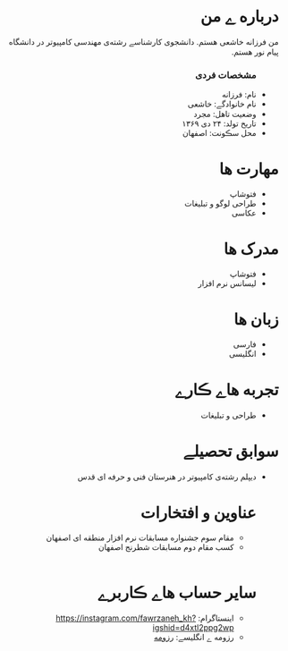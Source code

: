 <div dir="rtl">
  <img src="" />
  <h1> درباره ے من</h1>
  <p> من فرزانه خاشعی هستم. دانشجوی کارشناسے رشته‌ی مهندسی کامپیوتر در دانشگاه پیام نور هستم.</p>
  
  <ul>
    <h3> مشخصات فردی</h3>
  <li>نام: فرزانه</li>
  <li>نام خانوادگے: خاشعی</li>
  <li>وضعیت تاهل: مجرد</li>
  <li>تاریخ تولد: ۲۴ دی ۱۳۶۹</li>
  <li>محل سڪونت: اصفهان</li>
</ul>

  
<h1>مهارت ها</h1>

<ul>
  <li>فتوشاپ</li>
  <li>طراحی لوگو و تبلیغات</li>
  <li>عکاسی</li>
</ul>

<h1> مدرک ها</h1>
<ul>
  <li>فتوشاپ</li>
  <li>لیسانس نرم افزار</li>
</ul>

<h1> زبان ها</h1>
<ul>
  <li>فارسی</li>
  <li>انگلیسی</li>
</ul>

<h1> تجربه هاے ڪارے </h1>
<ul>
   <li> طراحی و تبلیغات</li>
</ul>

<h1> سوابق تحصیلے </h1>
<ul>
   <li>دیپلم رشته‌ی کامپیوتر در هنرستان فنی و حرفه ای قدس</li>

<h1> عناوین و افتخارات </h1>
<ul>
   <li>مقام سوم جشنواره مسابقات نرم افزار منطقه ای اصفهان</li> 
   <li>کسب مقام دوم مسابقات شطرنج اصفهان</li>
</ul>
<br/>

<h1> سایر حساب هاے ڪاربرے </h1>
<ul>
  <li>اینستاگرام: <a href="https://instagram.com/fawrzaneh_kh?igshid=d4xtl2ppg2wp">https://instagram.com/fawrzaneh_kh?igshid=d4xtl2ppg2wp</a></li>
  <li>رزومه ے انگلیسے: <a href="https://farzanehkhasheie.github.io/resume-farzaneh/"> رزومه </a></li>
</ul>

